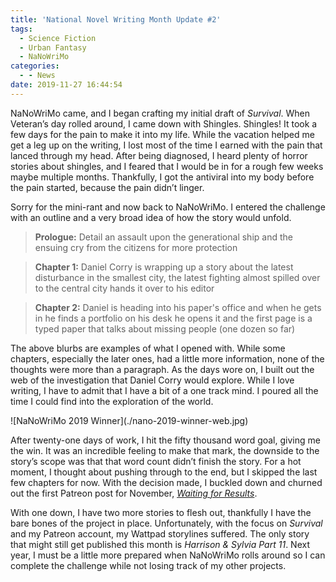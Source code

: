 ```yaml
---
title: 'National Novel Writing Month Update #2'
tags:
  - Science Fiction
  - Urban Fantasy
  - NaNoWriMo
categories:
  - - News
date: 2019-11-27 16:44:54
---
```


NaNoWriMo came, and I began crafting my initial draft of *Survival*. When Veteran’s day rolled around, I came down with Shingles. Shingles! It took a few days for the pain to make it into my life. While the vacation helped me get a leg up on the writing, I lost most of the time I earned with the pain that lanced through my head. After being diagnosed, I heard plenty of horror stories about shingles, and I feared that I would be in for a rough few weeks maybe multiple months. Thankfully, I got the antiviral into my body before the pain started, because the pain didn’t linger.<!-- more -->

Sorry for the mini-rant and now back to NaNoWriMo. I entered the challenge with an outline and a very broad idea of how the story would unfold.

> **Prologue:**
> Detail an assault upon the generational ship and the ensuing cry from the citizens for more protection

> **Chapter 1:**
> Daniel Corry is wrapping up a story about the latest disturbance in the smallest city, the latest fighting almost spilled over to the central city hands it over to his editor

> **Chapter 2:**
> Daniel is heading into his paper's office and when he gets in he finds a portfolio on his desk he opens it and the first page is a typed paper that talks about missing people (one dozen so far)

The above blurbs are examples of what I opened with. While some chapters, especially the later ones, had a little more information, none of the thoughts were more than a paragraph. As the days wore on, I built out the web of the investigation that Daniel Corry would explore. While I love writing, I have to admit that I have a bit of a one track mind. I poured all the time I could find into the exploration of the world.

<div class="embedded-image-right"><div class="center">![NaNoWriMo 2019 Winner](./nano-2019-winner-web.jpg)</div></div>

After twenty-one days of work, I hit the fifty thousand word goal, giving me the win. It was an incredible feeling to make that mark, the downside to the story’s scope was that that word count didn’t finish the story. For a hot moment, I thought about pushing through to the end, but I skipped the last few chapters for now. With the decision made, I buckled down and churned out the first Patreon post for November, [*Waiting for Results*](archives/2019/11/25/waiting-for-results).

With one down, I have two more stories to flesh out, thankfully I have the bare bones of the project in place. Unfortunately, with the focus on *Survival* and my Patreon account, my Wattpad storylines suffered. The only story that might still get published this month is *Harrison & Sylvia Part 11*. Next year, I must be a little more prepared when NaNoWriMo rolls around so I can complete the challenge while not losing track of my other projects.
